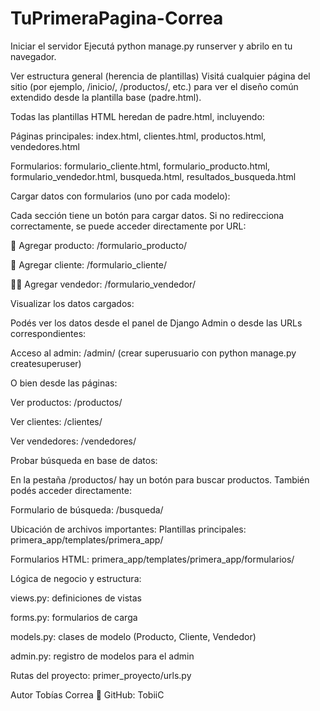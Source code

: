 # TuPrimeraPagina-Correa

Iniciar el servidor
Ejecutá python manage.py runserver y abrilo en tu navegador.

Ver estructura general (herencia de plantillas)
Visitá cualquier página del sitio (por ejemplo, /inicio/, /productos/, etc.) para ver el diseño común extendido desde la plantilla base (padre.html).

Todas las plantillas HTML heredan de padre.html, incluyendo:

Páginas principales: index.html, clientes.html, productos.html, vendedores.html

Formularios: formulario_cliente.html, formulario_producto.html, formulario_vendedor.html, busqueda.html, resultados_busqueda.html

Cargar datos con formularios (uno por cada modelo):

Cada sección tiene un botón para cargar datos. Si no redirecciona correctamente, se puede acceder directamente por URL:

🛒 Agregar producto: /formulario_producto/

👤 Agregar cliente: /formulario_cliente/

🧑‍💼 Agregar vendedor: /formulario_vendedor/

Visualizar los datos cargados:

Podés ver los datos desde el panel de Django Admin o desde las URLs correspondientes:

Acceso al admin: /admin/
(crear superusuario con python manage.py createsuperuser)

O bien desde las páginas:

Ver productos: /productos/

Ver clientes: /clientes/

Ver vendedores: /vendedores/


Probar búsqueda en base de datos:

En la pestaña /productos/ hay un botón para buscar productos. También podés acceder directamente:

Formulario de búsqueda: /busqueda/

Ubicación de archivos importantes:
Plantillas principales:
primera_app/templates/primera_app/

Formularios HTML:
primera_app/templates/primera_app/formularios/

Lógica de negocio y estructura:

views.py: definiciones de vistas

forms.py: formularios de carga

models.py: clases de modelo (Producto, Cliente, Vendedor)

admin.py: registro de modelos para el admin

Rutas del proyecto:
primer_proyecto/urls.py



 Autor
Tobías Correa
🔗 GitHub: TobiiC